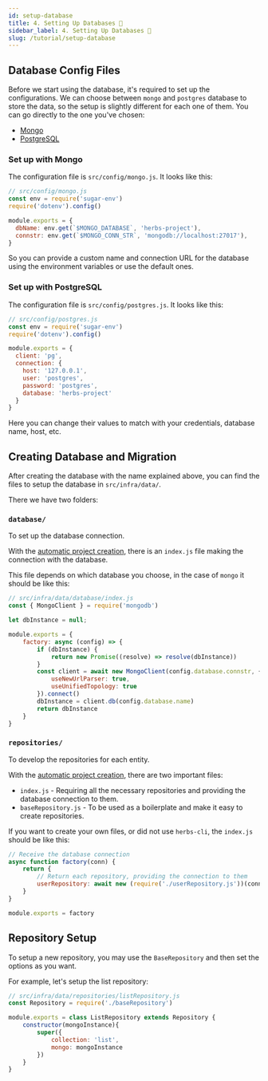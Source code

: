 ```yaml
---
id: setup-database
title: 4. Setting Up Databases 🚧
sidebar_label: 4. Setting Up Databases 🚧
slug: /tutorial/setup-database
---
```


## Database Config Files

Before we start using the database, it's required to set up the configurations. We can choose between `mongo` and `postgres` database to store the data, so the setup is slightly different for each one of them. You can go directly to the one you've chosen:

- [Mongo](https://mongodb.com)
- [PostgreSQL](https://www.postgresql.org)

### Set up with Mongo

The configuration file is `src/config/mongo.js`. It looks like this:

```js
// src/config/mongo.js
const env = require('sugar-env')
require('dotenv').config()

module.exports = {
  dbName: env.get(`$MONGO_DATABASE`, 'herbs-project'),
  connstr: env.get(`$MONGO_CONN_STR`, 'mongodb://localhost:27017'),
}
```

So you can provide a custom name and connection URL for the database using the environment variables or use the default ones.

### Set up with PostgreSQL

The configuration file is `src/config/postgres.js`. It looks like this:

```js
// src/config/postgres.js
const env = require('sugar-env')
require('dotenv').config()

module.exports = {
  client: 'pg',
  connection: {
    host: '127.0.0.1',
    user: 'postgres',
    password: 'postgres',
    database: 'herbs-project'
  }
}
```

Here you can change their values to match with your credentials, database name, host, etc.

## Creating Database and Migration

After creating the database with the name explained above, you can find the files to setup the database in `src/infra/data/`.

There we have two folders:

### `database/`

To set up the database connection.

With the [automatic project creation](/docs/tutorial/new-project), there is an `index.js` file making the connection with the database.

This file depends on which database you choose, in the case of `mongo` it should be like this:

```js
// src/infra/data/database/index.js
const { MongoClient } = require('mongodb')

let dbInstance = null;

module.exports = {
    factory: async (config) => {
        if (dbInstance) {
            return new Promise((resolve) => resolve(dbInstance))
        }
        const client = await new MongoClient(config.database.connstr, {
            useNewUrlParser: true,
            useUnifiedTopology: true
        }).connect()
        dbInstance = client.db(config.database.name)
        return dbInstance
    }
}
```

### `repositories/`

To develop the repositories for each entity.

With the [automatic project creation](/docs/tutorial/new-project), there are two important files:

- `index.js` - Requiring all the necessary repositories and providing the database connection to them.
- `baseRepository.js` - To be used as a boilerplate and make it easy to create repositories.

If you want to create your own files, or did not use `herbs-cli`, the `index.js` should be like this:

```js
// Receive the database connection
async function factory(conn) {
    return {
        // Return each repository, providing the connection to them
        userRepository: await new (require('./userRepository.js'))(conn)
    }
}

module.exports = factory
```

## Repository Setup

To setup a new repository, you may use the `BaseRepository` and then set the options as you want.

For example, let's setup the list repository:

```js
// src/infra/data/repositories/listRepository.js
const Repository = require('./baseRepository')

module.exports = class ListRepository extends Repository {
    constructor(mongoInstance){
        super({ 
            collection: 'list',  
            mongo: mongoInstance  
        })
    }
}
```
